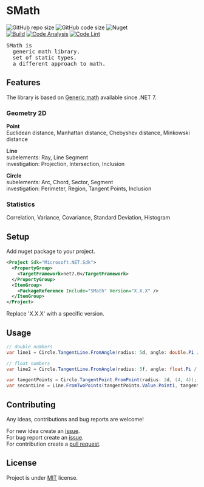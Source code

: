 # SMath  

![GitHub repo size](https://img.shields.io/github/repo-size/jirikostiha/smath)
![GitHub code size](https://img.shields.io/github/languages/code-size/jirikostiha/smath)
![Nuget](https://img.shields.io/nuget/dt/SMath)  
[![Build](https://github.com/jirikostiha/smath/actions/workflows/build.yml/badge.svg)](https://github.com/jirikostiha/smath/actions/workflows/build.yml)
[![Code Analysis](https://github.com/jirikostiha/smath/actions/workflows/analyse-code.yml/badge.svg)](https://github.com/jirikostiha/smath/actions/workflows/analyse-code.yml)
[![Code Lint](https://github.com/jirikostiha/smath/actions/workflows/lint-code.yml/badge.svg)](https://github.com/jirikostiha/smath/actions/workflows/lint-code.yml)

<pre>
SMath is
  generic math library.
  set of static types.
  a different approach to math.
</pre>

## Features

The library is based on [Generic math](https://learn.microsoft.com/en-us/dotnet/standard/generics/math)
available since .NET 7.  

### Geometry 2D
**Point**  
Euclidean distance, Manhattan distance, Chebyshev distance, Minkowski distance  

**Line**  
subelements: Ray, Line Segment  
investigation: Projection, Intersection, Inclusion

**Circle**  
subelements: Arc, Chord, Sector, Segment  
investigation: Perimeter, Region, Tangent Points, Inclusion

### Statistics
Correlation, Variance, Covariance, Standard Deviation, Histogram  

## Setup

Add nuget package to your project.

```xml
<Project Sdk="Microsoft.NET.Sdk">
  <PropertyGroup>
    <TargetFramework>net7.0</TargetFramework>
  </PropertyGroup>
  <ItemGroup>
    <PackageReference Include="SMath" Version="X.X.X" />
  </ItemGroup>
</Project>
```
Replace 'X.X.X' with a specific version.

## Usage

```cs
// double numbers
var line1 = Circle.TangentLine.FromAngle(radius: 5d, angle: double.Pi / 4d);

// float numbers
var line2 = Circle.TangentLine.FromAngle(radius: 5f, angle: float.Pi / 4f);
```

```cs
var tangentPoints = Circle.TangentPoint.FromPoint(radius: 2d, (4, 4));
var secantLine = Line.FromTwoPoints(tangentPoints.Value.Point1, tangentPoints.Value.Point2);
```

## Contributing

Any ideas, contributions and bug reports are welcome!  

For new idea create an [issue](https://github.com/jirikostiha/smath/issues/new/choose).  
For bug report create an [issue](https://github.com/jirikostiha/smath/issues/new/choose).  
For contribution create a [pull request](https://docs.github.com/en/pull-requests/collaborating-with-pull-requests/proposing-changes-to-your-work-with-pull-requests/creating-a-pull-request).  

## License

Project is under [MIT](./LICENSE) license.
